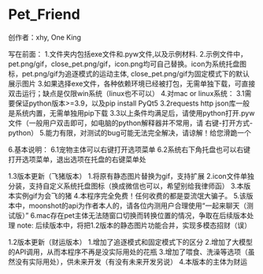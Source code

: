 # Pet_Friend



创作者：xhy, One King

写在前面：
1.文件夹内包括exe文件和.pyw文件,以及示例材料.
2.示例文件中，pet.png/gif，close_pet.png/gif，icon.png均可自己替换。icon为系统托盘图标，pet.png/gif为追逐模式的运动主体, close_pet.png/gif为固定模式下的默认展示图片
3.如果选择exe文件，各种依赖环境已经被打包，无需单独下载，可直接双击运行；缺点是仅限win系统（linux也不可以）
4.对mac or linux系统：
	3.1需要保证python版本>=3.9，以及pip install PyQt5
	3.2requests http json库一般是系统内置，无需单独用pip下载
	3.3以上条件均满足后，请使用python打开.pyw文件（一般用户双击即可，如电脑的python解释器并不常用，请 右键-打开方式-python）
5.能力有限，对测试的bug可能无法完全解决，请谅解！给您滑跪一个

6.基本说明：
	6.1宠物主体可以右键打开选项菜单
	6.2系统右下角托盘也可以右键打开选项菜单，退出选项在托盘的右键菜单处


1.3版本更新（飞猪版本）
1.将原有静态图片替换为gif，支持扩展
2.icon文件单独分装，支持自定义系统托盘图标（换成微信也可以，希望别给我律师函）
3.本版本实例gif为会飞的猪
4.本程序完全免费！任何收费的都是耍流氓大骗子。
5.该版本中，moonshot的api为作者本人的，请各位内测用户合理使用“一起来聊天（测试版）”
6.mac存在pet主体无法随窗口切换而转换位置的情况，争取在后续版本处理
note: 后续版本中，将把1.2版本的静态图片功能合并，实现多模态招财（误）


1.2版本更新（财运版本）
1.增加了追逐模式和固定模式下的区分
2.增加了大模型的API调用，从而本程序不再是没实际用处的花瓶
3.增加了喂食、洗澡等选项（虽然没有实际用处），供未来开发（有没有未来开发另说）
4.本版本的主体为财运